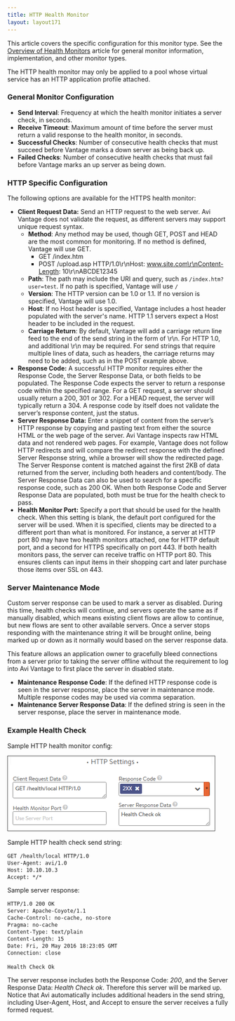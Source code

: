 ```yaml
---
title: HTTP Health Monitor
layout: layout171
---
```

This article covers the specific configuration for this monitor type.  See the <a href="/docs/17.1/overview-of-health-monitors">Overview of Health Monitors</a> article for general monitor information, implementation, and other monitor types.

The HTTP health monitor may only be applied to a pool whose virtual service has an HTTP application profile attached.

### General Monitor Configuration

* **Send Interval**:  Frequency at which the health monitor initiates a server check, in seconds.
* **Receive Timeout**:  Maximum amount of time before the server must return a valid response to the health monitor, in seconds.
* **Successful Checks**:  Number of consecutive health checks that must succeed before Vantage marks a down server as being back up.
* **Failed Checks**:  Number of consecutive health checks that must fail before Vantage marks an up server as being down. 

### HTTP Specific Configuration

The following options are available for the HTTPS health monitor:

* **Client Request Data:**  Send an HTTP request to the web server. Avi Vantage does not validate the request, as different servers may support unique request syntax.  
    * **Method**:  Any method may be used, though GET, POST and HEAD are the most common for monitoring. If no method is defined, Vantage will use GET.  
        * GET /index.htm
        * POST /upload.asp HTTP/1.0\r\nHost: www.site.com\r\nContent-Length: 10\r\nABCDE12345
    * **Path**:  The path may include the URI and query, such as <code>/index.htm?user=test</code>. If no path is specified, Vantage will use <code>/</code>
    * **Version**:  The HTTP version can be 1.0 or 1.1. If no version is specified, Vantage will use 1.0.
    * **Host**:  If no Host header is specified, Vantage includes a host header populated with the server's name.  HTTP 1.1 servers expect a Host header to be included in the request.
    * **Carriage Return**:  By default, Vantage will add a carriage return line feed to the end of the send string in the form of \r\n.  For HTTP 1.0, and additional \r\n may be required.  For send strings that require multiple lines of data, such as headers, the carriage returns may need to be added, such as in the POST example above.
* **Response Code:**  A successful HTTP monitor requires either the Response Code, the Server Response Data, or both fields to be populated. The Response Code expects the server to return a response code within the specified range. For a GET request, a server should usually return a 200, 301 or 302. For a HEAD request, the server will typically return a 304. A response code by itself does not validate the server’s response content, just the status.
* **Server Response Data:**  Enter a snippet of content from the server’s HTTP response by copying and pasting text from either the source HTML or the web page of the server. Avi Vantage inspects raw HTML data and not rendered web pages. For example, Vantage does not follow HTTP redirects and will compare the redirect response with the defined Server Response string, while a browser will show the redirected page. The Server Response content is matched against the first 2KB of data returned from the server, including both headers and content/body. The Server Response Data can also be used to search for a specific response code, such as 200 OK. When both Response Code and Server Response Data are populated, both must be true for the health check to pass.
* **Health Monitor Port:**  Specify a port that should be used for the health check. When this setting is blank, the default port configured for the server will be used. When it is specified, clients may be directed to a different port than what is monitored. For instance, a server at HTTP port 80 may have two health monitors attached, one for HTTP default port, and a second for HTTPS specifically on port 443. If both health monitors pass, the server can receive traffic on HTTP port 80. This ensures clients can input items in their shopping cart and later purchase those items over SSL on 443. 

### Server Maintenance Mode

Custom server response can be used to mark a server as disabled.  During this time, health checks will continue, and servers operate the same as if manually disabled, which means existing client flows are allow to continue, but new flows are sent to other available servers.  Once a server stops responding with the maintenance string it will be brought online, being marked up or down as it normally would based on the server response data.

This feature allows an application owner to gracefully bleed connections from a server prior to taking the server offline without the requirement to log into Avi Vantage to first place the server in disabled state.

* **Maintenance Response Code**:  If the defined HTTP response code is seen in the server response, place the server in maintenance mode. Multiple response codes may be used via comma separation.
* **Maintenance Server Response Data**:  If the defined string is seen in the server response, place the server in maintenance mode. 

### Example Health Check

Sample HTTP health monitor config:

<a href="img/HTTPmonitor.png"><img class="size-full wp-image-9194 alignnone" src="img/HTTPmonitor.png" alt="HTTPmonitor" width="474" height="172"></a>

Sample HTTP health check send string:

<pre><code class="language-lua">GET /health/local HTTP/1.0
User-Agent: avi/1.0
Host: 10.10.10.3
Accept: */*</code></pre>  

Sample server response:

<pre><code class="language-lua">HTTP/1.0 200 OK
Server: Apache-Coyote/1.1
Cache-Control: no-cache, no-store
Pragma: no-cache
Content-Type: text/plain
Content-Length: 15
Date: Fri, 20 May 2016 18:23:05 GMT
Connection: close

Health Check Ok</code></pre>  

The server response includes both the Response Code: *200*, and the Server Response Data: *Health Check ok*. Therefore this server will be marked up.
Notice that Avi automatically includes additional headers in the send string, including User-Agent, Host, and Accept to ensure the server receives a fully formed request.

